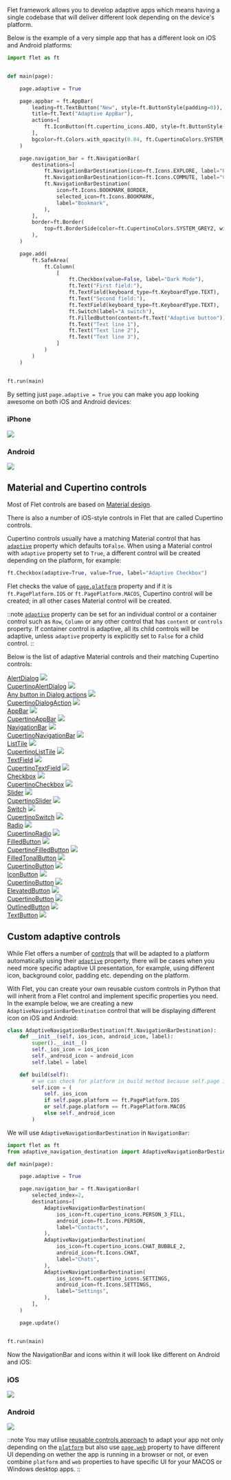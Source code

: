 Flet framework allows you to develop adaptive apps which means having a single codebase that will deliver different look depending on the device's platform.

Below is the example of a very simple app that has a different look on iOS and Android platforms:

```python
import flet as ft


def main(page):

    page.adaptive = True

    page.appbar = ft.AppBar(
        leading=ft.TextButton("New", style=ft.ButtonStyle(padding=0)),
        title=ft.Text("Adaptive AppBar"),
        actions=[
            ft.IconButton(ft.cupertino_icons.ADD, style=ft.ButtonStyle(padding=0))
        ],
        bgcolor=ft.Colors.with_opacity(0.04, ft.CupertinoColors.SYSTEM_BACKGROUND),
    )

    page.navigation_bar = ft.NavigationBar(
        destinations=[
            ft.NavigationBarDestination(icon=ft.Icons.EXPLORE, label="Explore"),
            ft.NavigationBarDestination(icon=ft.Icons.COMMUTE, label="Commute"),
            ft.NavigationBarDestination(
                icon=ft.Icons.BOOKMARK_BORDER,
                selected_icon=ft.Icons.BOOKMARK,
                label="Bookmark",
            ),
        ],
        border=ft.Border(
            top=ft.BorderSide(color=ft.CupertinoColors.SYSTEM_GREY2, width=0)
        ),
    )

    page.add(
        ft.SafeArea(
            ft.Column(
                [
                    ft.Checkbox(value=False, label="Dark Mode"),
                    ft.Text("First field:"),
                    ft.TextField(keyboard_type=ft.KeyboardType.TEXT),
                    ft.Text("Second field:"),
                    ft.TextField(keyboard_type=ft.KeyboardType.TEXT),
                    ft.Switch(label="A switch"),
                    ft.FilledButton(content=ft.Text("Adaptive button")),
                    ft.Text("Text line 1"),
                    ft.Text("Text line 2"),
                    ft.Text("Text line 3"),
                ]
            )
        )
    )


ft.run(main)
```

By setting just `page.adaptive = True` you can make you app looking awesome on both iOS and Android devices:

<div className="row">
  <div className="col col--6" style={{textAlign: 'center'}}>
    <h3>iPhone</h3>
    <img src="/img/blog/adaptive/iphone-adaptive-app.png" className="screenshot-60" />
  </div>
  <div className="col col--6" style={{textAlign: 'center'}}>
    <h3>Android</h3>
    <img src="/img/blog/adaptive/android-adaptive-app.png" className="screenshot-60" style={{ width: '57%'}} />
  </div>  
</div>

## Material and Cupertino controls

Most of Flet controls are based on [Material design](https://m3.material.io/). 

There is also a number of iOS-style controls in Flet that are called Cupertino controls. 

Cupertino controls usually have a matching Material control that has [`adaptive`](/docs/controls#adaptive) property
which defaults to`False`. When using a Material control with `adaptive` property set to `True`, a different control will
be created depending on the platform, for example:
```python
ft.Checkbox(adaptive=True, value=True, label="Adaptive Checkbox")
```

Flet checks the value of [`page.platform`](/docs/controls/page#platform) property and if it is `ft.PagePlatform.IOS` or `ft.PagePlatform.MACOS`, Cupertino control will be created; in all other cases Material control will be created. 

::note
[`adaptive`](/docs/controls#adaptive) property can be set for an individual control or a container control such as `Row`, `Column` or any other control that has `content` or `controls` property. If container control is adaptive, all its child controls will be adaptive, unless `adaptive` property is explicitly set to `False` for a child control.
::

Below is the list of adaptive Material controls and their matching Cupertino controls:

<div className="row">
  <div className="col col--6" style={{textAlign: 'center'}}>
    <a href="/docs/controls/alertdialog">AlertDialog</a>
    <img src="/img/docs/adaptive-apps/alertdialog.png" className="screenshot-50" />
  </div>
  <div className="col col--6" style={{textAlign: 'center'}}>
    <a href="/docs/controls/cupertinoalertdialog">CupertinoAlertDialog</a>
    <img src="/img/docs/adaptive-apps/cupertinoalertdialog.png" className="screenshot-60" />
  </div>  
</div>

<div className="row">
  <div className="col col--6" style={{textAlign: 'center'}}>
    <a href="/docs/controls/buttons">Any button in Dialog actions</a>
        <img src="/img/docs/adaptive-apps/dialogactions.png" className="screenshot-30" />
  </div>
  <div className="col col--6" style={{textAlign: 'center'}}>
      <a href="/docs/controls/cupertinodialogaction">CupertinoDialogAction</a>
    <img src="/img/docs/adaptive-apps/cupertinodialogactions.png" className="screenshot-40" />
  </div>  
</div>


<div className="row">
  <div className="col col--6" style={{textAlign: 'center'}}>
    <a href="/docs/controls/appbar">AppBar</a>
    <img src="/img/docs/adaptive-apps/appbar.png" className="screenshot-60" />
  </div>
  <div className="col col--6" style={{textAlign: 'center'}}>
    <a href="/docs/controls/cupertinoappbar">CupertinoAppBar</a>
    <img src="/img/docs/adaptive-apps/cupertinoappbar.png" className="screenshot-60" />
  </div>  
</div>

<div className="row">
  <div className="col col--6" style={{textAlign: 'center'}}>
    <a href="/docs/controls/navigationbar">NavigationBar</a>
    <img src="/img/docs/adaptive-apps/navigationbar.png" className="screenshot-60" />
  </div>
  <div className="col col--6" style={{textAlign: 'center'}}>
    <a href="/docs/controls/cupertinonavigationbar">CupertinoNavigationBar</a>
    <img src="/img/docs/adaptive-apps/cupertinonavigationbar.png" className="screenshot-70" />
  </div>  
</div>

<div className="row">
  <div className="col col--6" style={{textAlign: 'center'}}>
    <a href="/docs/controls/listtile">ListTile</a>
    <img src="/img/docs/adaptive-apps/listtile.png" className="screenshot-70" />
  </div>
  <div className="col col--6" style={{textAlign: 'center'}}>
    <a href="/docs/controls/cupertinolisttile">CupertinoListTile</a>
    <img src="/img/docs/adaptive-apps/cupertinolisttile.png" className="screenshot-70" />
  </div>  
</div>

<div className="row">
  <div className="col col--6" style={{textAlign: 'center'}}>
    <a href="/docs/controls/textfield">TextField</a>
    <img src="/img/docs/adaptive-apps/textfield.png" className="screenshot-70" />
  </div>
  <div className="col col--6" style={{textAlign: 'center'}}>
    <a href="/docs/controls/cupertinotextfield">CupertinoTextField</a>
    <img src="/img/docs/adaptive-apps/cupertinotextfield.png" className="screenshot-70" />
  </div>  
</div>

<div className="row">
  <div className="col col--6" style={{textAlign: 'center'}}>
    <a href="/docs/controls/checkbox">Checkbox</a>
    <img src="/img/docs/adaptive-apps/checkbox.png" className="screenshot-10" />
  </div>
  <div className="col col--6" style={{textAlign: 'center'}}>
    <a href="/docs/controls/cupertinocheckbox">CupertinoCheckbox</a>
    <img src="/img/docs/adaptive-apps/cupertinocheckbox.png" className="screenshot-10" />
  </div>  
</div>

<div className="row">
  <div className="col col--6" style={{textAlign: 'center'}}>
    <a href="/docs/controls/slider">Slider</a>
    <img src="/img/docs/adaptive-apps/slider.png" className="screenshot-30" />
  </div>
  <div className="col col--6" style={{textAlign: 'center'}}>
    <a href="/docs/controls/cupertinoslider">CupertinoSlider</a>
    <img src="/img/docs/adaptive-apps/cupertinoslider.png" className="screenshot-30" />
  </div>  
</div>

<div className="row">
  <div className="col col--6" style={{textAlign: 'center'}}>
    <a href="/docs/controls/switch">Switch</a>
    <img src="/img/docs/adaptive-apps/switch.png" className="screenshot-10" />
  </div>
  <div className="col col--6" style={{textAlign: 'center'}}>
    <a href="/docs/controls/cupertinoswitch">CupertinoSwitch</a>
    <img src="/img/docs/adaptive-apps/cupertinoswitch.png" className="screenshot-10" />
  </div>  
</div>

<div className="row">
  <div className="col col--6" style={{textAlign: 'center'}}>
    <a href="/docs/controls/radio">Radio</a>
    <img src="/img/docs/adaptive-apps/radio.png" className="screenshot-10" />
  </div>
  <div className="col col--6" style={{textAlign: 'center'}}>
    <a href="/docs/controls/cupertinoradio">CupertinoRadio</a>
    <img src="/img/docs/adaptive-apps/cupertinoradio.png" className="screenshot-10" />
  </div>  
</div>

<div className="row">
  <div className="col col--6" style={{textAlign: 'center'}}>
    <a href="/docs/controls/filledbutton">FilledButton</a>
    <img src="/img/docs/adaptive-apps/filledbutton.png" className="screenshot-20" />
  </div>
  <div className="col col--6" style={{textAlign: 'center'}}>
    <a href="/docs/controls/cupertinobutton">CupertinoFilledButton</a>
    <img src="/img/docs/adaptive-apps/cupertinofilledbutton.png" className="screenshot-30" />
  </div>  
</div>

<div className="row">
  <div className="col col--6" style={{textAlign: 'center'}}>
    <a href="/docs/controls/filledtonalbutton">FilledTonalButton</a>
    <img src="/img/docs/adaptive-apps/filledtonalbutton.png" className="screenshot-20" />
  </div>
  <div className="col col--6" style={{textAlign: 'center'}}>
    <a href="/docs/controls/cupertinobutton">CupertinoButton</a>
    <img src="/img/docs/adaptive-apps/cupertinobutton-filledtonal.png" className="screenshot-30" />
  </div>  
</div>

<div className="row">
  <div className="col col--6" style={{textAlign: 'center'}}>
    <a href="/docs/controls/iconbutton">IconButton</a>
    <img src="/img/docs/adaptive-apps/icon-button.png" className="screenshot-10" />
  </div>
  <div className="col col--6" style={{textAlign: 'center'}}>
    <a href="/docs/controls/cupertinobutton">CupertinoButton</a>
    <img src="/img/docs/adaptive-apps/icon-button-cupertino.png" className="screenshot-10" />
  </div>  
</div>

<div className="row">
  <div className="col col--6" style={{textAlign: 'center'}}>
    <a href="/docs/controls/elevatedbutton">ElevatedButton</a>
    <img src="/img/docs/adaptive-apps/elevatedbutton.png" className="screenshot-20" />
  </div>
  <div className="col col--6" style={{textAlign: 'center'}}>
    <a href="/docs/controls/cupertinobutton">CupertinoButton</a>
    <img src="/img/docs/adaptive-apps/cupertinobutton.png" className="screenshot-20" />
  </div>  
</div>

<div className="row">
  <div className="col col--6" style={{textAlign: 'center'}}>
    <a href="/docs/controls/outlinedbutton">OutlinedButton</a>
    <img src="/img/docs/adaptive-apps/outlinedbutton.png" className="screenshot-20" />
  </div>
  <div className="col col--6" style={{textAlign: 'center'}}>
  </div>  
</div>

<div className="row">
  <div className="col col--6" style={{textAlign: 'center'}}>
    <a href="/docs/controls/textbutton">TextButton</a>
    <img src="/img/docs/adaptive-apps/textbutton.png" className="screenshot-20" />
  </div>
  <div className="col col--6" style={{textAlign: 'center'}}>
  </div>  
</div>

## Custom adaptive controls

While Flet offers a number of [controls](#material-and-cupertino-controls) that will be adapted to a platform automatically using their [`adaptive`](/docs/controls#adaptive) property, there will be cases when you need more specific adaptive UI presentation, for example, using different icon, background color, padding etc. depending on the platform.

With Flet, you can create your own reusable custom controls in Python that will inherit from a Flet control and implement specific properties you need. In the example below, we are creating a new `AdaptiveNavigationBarDestination` control that will be displaying different icon on iOS and Android:

```python
class AdaptiveNavigationBarDestination(ft.NavigationBarDestination):
    def __init__(self, ios_icon, android_icon, label):
        super().__init__()
        self._ios_icon = ios_icon
        self._android_icon = android_icon
        self.label = label

    def build(self):
        # we can check for platform in build method because self.page is known
        self.icon = (
            self._ios_icon
            if self.page.platform == ft.PagePlatform.IOS
            or self.page.platform == ft.PagePlatform.MACOS
            else self._android_icon
        )
```

We will use `AdaptiveNavigationBarDestination` in `NavigationBar`:

```python
import flet as ft
from adaptive_navigation_destination import AdaptiveNavigationBarDestination

def main(page):

    page.adaptive = True

    page.navigation_bar = ft.NavigationBar(
        selected_index=2,
        destinations=[
            AdaptiveNavigationBarDestination(
                ios_icon=ft.cupertino_icons.PERSON_3_FILL,
                android_icon=ft.Icons.PERSON,
                label="Contacts",
            ),
            AdaptiveNavigationBarDestination(
                ios_icon=ft.cupertino_icons.CHAT_BUBBLE_2,
                android_icon=ft.Icons.CHAT,
                label="Chats",
            ),
            AdaptiveNavigationBarDestination(
                ios_icon=ft.cupertino_icons.SETTINGS,
                android_icon=ft.Icons.SETTINGS,
                label="Settings",
            ),
        ],
    )

    page.update()


ft.run(main)
```
Now the NavigationBar and icons within it will look like different on Android and iOS:

<div className="row">
  <div className="col col--6" style={{textAlign: 'center'}}>
    <h3>iOS</h3>
    <img src="/img/docs/adaptive-apps/navigation-bar-custom-ios.png" className="screenshot-100" />
  </div>
  <div className="col col--6" style={{textAlign: 'center'}}>
    <h3>Android</h3>
    <img src="/img/docs/adaptive-apps/navigation-bar-custom-android.png" className="screenshot-100"/>
  </div>  
</div>

::note
You may utilise [reusable controls approach](custom-controls) to adapt your app not only depending on the [`platform`](/docs/controls/page#platform) but also use [`page.web`](/docs/controls/page#web) property to have different UI depending on wether the app is running in a browser or not, or even combine `platform` and `web` properties to have specific UI for your MACOS or Windows desktop apps.
::






